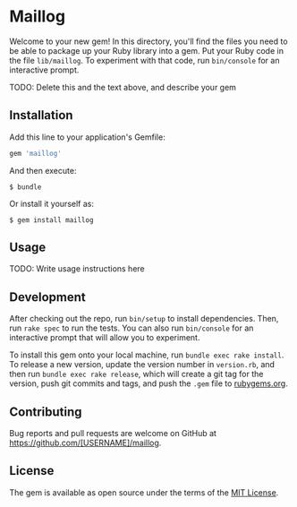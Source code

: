 # Maillog

Welcome to your new gem! In this directory, you'll find the files you need to be able to package up your Ruby library into a gem. Put your Ruby code in the file `lib/maillog`. To experiment with that code, run `bin/console` for an interactive prompt.

TODO: Delete this and the text above, and describe your gem

## Installation

Add this line to your application's Gemfile:

```ruby
gem 'maillog'
```

And then execute:

    $ bundle

Or install it yourself as:

    $ gem install maillog

## Usage

TODO: Write usage instructions here

## Development

After checking out the repo, run `bin/setup` to install dependencies. Then, run `rake spec` to run the tests. You can also run `bin/console` for an interactive prompt that will allow you to experiment.

To install this gem onto your local machine, run `bundle exec rake install`. To release a new version, update the version number in `version.rb`, and then run `bundle exec rake release`, which will create a git tag for the version, push git commits and tags, and push the `.gem` file to [rubygems.org](https://rubygems.org).

## Contributing

Bug reports and pull requests are welcome on GitHub at https://github.com/[USERNAME]/maillog.


## License

The gem is available as open source under the terms of the [MIT License](http://opensource.org/licenses/MIT).

